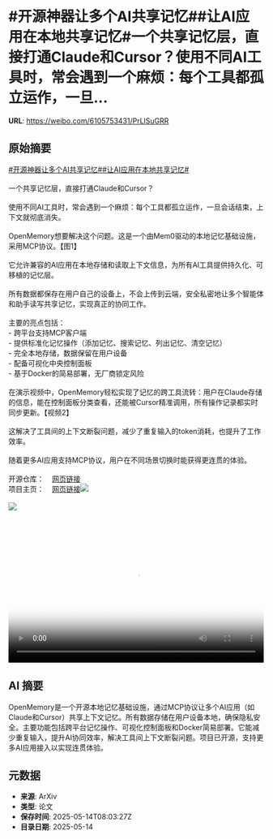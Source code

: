 # #开源神器让多个AI共享记忆##让AI应用在本地共享记忆#一个共享记忆层，直接打通Claude和Cursor？使用不同AI工具时，常会遇到一个麻烦：每个工具都孤立运作，一旦...

**URL**: https://weibo.com/6105753431/PrLlSuGRR

## 原始摘要

<a href="https://m.weibo.cn/search?containerid=231522type%3D1%26t%3D10%26q%3D%23%E5%BC%80%E6%BA%90%E7%A5%9E%E5%99%A8%E8%AE%A9%E5%A4%9A%E4%B8%AAAI%E5%85%B1%E4%BA%AB%E8%AE%B0%E5%BF%86%23&amp;extparam=%23%E5%BC%80%E6%BA%90%E7%A5%9E%E5%99%A8%E8%AE%A9%E5%A4%9A%E4%B8%AAAI%E5%85%B1%E4%BA%AB%E8%AE%B0%E5%BF%86%23" data-hide=""><span class="surl-text">#开源神器让多个AI共享记忆#</span></a><a href="https://m.weibo.cn/search?containerid=231522type%3D1%26t%3D10%26q%3D%23%E8%AE%A9AI%E5%BA%94%E7%94%A8%E5%9C%A8%E6%9C%AC%E5%9C%B0%E5%85%B1%E4%BA%AB%E8%AE%B0%E5%BF%86%23&amp;extparam=%23%E8%AE%A9AI%E5%BA%94%E7%94%A8%E5%9C%A8%E6%9C%AC%E5%9C%B0%E5%85%B1%E4%BA%AB%E8%AE%B0%E5%BF%86%23" data-hide=""><span class="surl-text">#让AI应用在本地共享记忆#</span></a><br><br>一个共享记忆层，直接打通Claude和Cursor？<br><br>使用不同AI工具时，常会遇到一个麻烦：每个工具都孤立运作，一旦会话结束，上下文就彻底消失。<br><br>OpenMemory想要解决这个问题。这是一个由Mem0驱动的本地记忆基础设施，采用MCP协议。【图1】<br><br>它允许兼容的AI应用在本地存储和读取上下文信息，为所有AI工具提供持久化、可移植的记忆层。<br><br>所有数据都保存在用户自己的设备上，不会上传到云端，安全私密地让多个智能体和助手读写共享记忆，实现真正的协同工作。<br><br>主要的亮点包括：<br>- 跨平台支持MCP客户端<br>- 提供标准化记忆操作（添加记忆、搜索记忆、列出记忆、清空记忆）<br>- 完全本地存储，数据保留在用户设备<br>- 配备可视化中央控制面板<br>- 基于Docker的简易部署，无厂商锁定风险<br><br>在演示视频中，OpenMemory轻松实现了记忆的跨工具流转：用户在Claude存储的信息，能在控制面板分类查看，还能被Cursor精准调用，所有操作记录都实时同步更新。【视频2】<br><br>这解决了工具间的上下文断裂问题，减少了重复输入的token消耗，也提升了工作效率。<br><br>随着更多AI应用支持MCP协议，用户在不同场景切换时能获得更连贯的体验。<br><br>开源仓库：<a href="https://weibo.cn/sinaurl?u=https%3A%2F%2Fgithub.com%2Fmem0ai%2Fmem0%2Ftree%2Fmain%2Fopenmemory%3Fref%3Dmem0.ai" data-hide=""><span class="url-icon"><img style="width: 1rem;height: 1rem" src="https://h5.sinaimg.cn/upload/2015/09/25/3/timeline_card_small_web_default.png" referrerpolicy="no-referrer"></span><span class="surl-text">网页链接</span></a><br>项目主页：<a href="https://weibo.cn/sinaurl?u=https%3A%2F%2Fmem0.ai%2Fopenmemory-mcp" data-hide=""><span class="url-icon"><img style="width: 1rem;height: 1rem" src="https://h5.sinaimg.cn/upload/2015/09/25/3/timeline_card_small_web_default.png" referrerpolicy="no-referrer"></span><span class="surl-text">网页链接</span></a><img style="" src="https://tvax4.sinaimg.cn/large/006Fd7o3gy1i1evbe3vllj30zk0hjaga.jpg" referrerpolicy="no-referrer"><br><br><img style="" src="https://tvax2.sinaimg.cn/large/006Fd7o3ly1i1evdpdxfbj30uy0k0q2z.jpg" referrerpolicy="no-referrer"><br><br><br clear="both"><div style="clear: both"></div><video controls="controls" poster="https://tvax3.sinaimg.cn/orj480/006Fd7o3ly1i1evdpikryj30uy0k0jtc.jpg" style="width: 100%"><source src="https://f.video.weibocdn.com/o0/tAMvxc23lx08oexPcSH601041200vBEd0E010.mp4?label=mp4_720p&amp;template=1114x720.25.0&amp;ori=0&amp;ps=1CwnkDw1GXwCQx&amp;Expires=1747213364&amp;ssig=9dao%2FtK%2Bew&amp;KID=unistore,video"><source src="https://f.video.weibocdn.com/o0/VGMoBRJNlx08oexOGHD201041200dO5Y0E010.mp4?label=mp4_hd&amp;template=740x480.25.0&amp;ori=0&amp;ps=1CwnkDw1GXwCQx&amp;Expires=1747213364&amp;ssig=P2Eh2myUPN&amp;KID=unistore,video"><source src="https://f.video.weibocdn.com/o0/8fOgni6slx08oexOokn6010412008cIv0E010.mp4?label=mp4_ld&amp;template=556x360.25.0&amp;ori=0&amp;ps=1CwnkDw1GXwCQx&amp;Expires=1747213364&amp;ssig=J31twkdgSJ&amp;KID=unistore,video"><p>视频无法显示，请前往<a href="https://video.weibo.com/show?fid=1034%3A5166168067997755" target="_blank" rel="noopener noreferrer">微博视频</a>观看。</p></video>

## AI 摘要

OpenMemory是一个开源本地记忆基础设施，通过MCP协议让多个AI应用（如Claude和Cursor）共享上下文记忆。所有数据存储在用户设备本地，确保隐私安全。主要功能包括跨平台记忆操作、可视化控制面板和Docker简易部署。它能减少重复输入，提升AI协同效率，解决工具间上下文断裂问题。项目已开源，支持更多AI应用接入以实现连贯体验。

## 元数据

- **来源**: ArXiv
- **类型**: 论文
- **保存时间**: 2025-05-14T08:03:27Z
- **目录日期**: 2025-05-14
